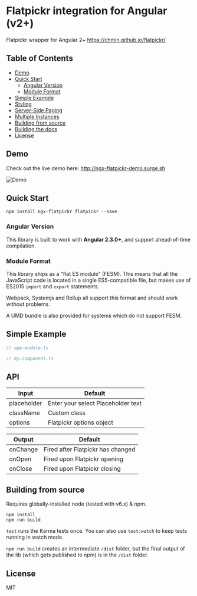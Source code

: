 # Flatpickr integration for Angular (v2+)

Flatpickr wrapper for Angular 2+
https://chmln.github.io/flatpickr/

## Table of Contents

* [Demo](#demo)
* [Quick Start](#quick-start)
  + [Angular Version](#angular-version)
  + [Module Format](#module-format)
* [Simple Example](#simple-example)
* [Styling](#styling)
* [Server-Side Paging](#server-side-paging)
* [Multiple Instances](#multiple-instances)
* [Building from source](#building-from-source)
* [Building the docs](#building-the-docs)
* [License](#license)


## Demo

Check out the live demo here: http://ngx-flatpickr-demo.surge.sh

![Demo](https://media.giphy.com/media/26FmQTavFr58Hj7W0/giphy.gif "Demo")


## Quick Start

```
npm install ngx-flatpickr flatpickr --save
```

### Angular Version

This library is built to work with **Angular 2.3.0+**, and support ahead-of-time compilation.

### Module Format

This library ships as a "flat ES module" (FESM). This means that all the JavaScript code is located in a single ES5-compatible file, but makes use of ES2015 `import` and `export` statements.

Webpack, Systemjs and Rollup all support this format and should work without problems.

A UMD bundle is also provided for systems which do not support FESM.

## Simple Example

```TypeScript
// app.module.ts

```

```TypeScript
// my.component.ts

```

## API

| Input | Default |
| --- | --- |
|  placeholder | Enter your select Placeholder text  |
|  className | Custom class |
|  options | Flatpickr options object  |

| Output | Default |
| --- | --- |
|  onChange | Fired after Flatpickr has changed  |
|  onOpen | Fired upon Flatpickr opening |
|  onClose | Fired upon Flatpickr closing |


## Building from source

Requires globally-installed node (tested with v6.x) & npm. 

```
npm install
npm run build 
```
`test` runs the Karma tests once. You can also use `test:watch` to keep tests running in watch mode.

`npm run build` creates an intermediate `/dist` folder, but the final output of the lib (which gets published to npm) is in the `/dist` folder.

## License

MIT
